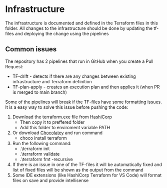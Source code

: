 # Infrastructure
The infrastructure is documented and defined in the Terraform files in this folder.
All changes to the infrastructure should be done by updating the tf-files and deploying the change using the pipelines

## Common issues
The repository has 2 pipelines that run in GitHub when you create a Pull Request:
- TF-drift - detects if there are any changes between existing infrastructure and Terraform definition
- TF-plan-apply - creates an execution plan and then applies it (when PR is merged to main branch)

Some of the pipelines will break if the TF-files have some formatting issues.
It is a easy way to solve this issue before pushing the code:
1. Download the terraform.exe file from [HashiCorp](https://developer.hashicorp.com/terraform/install)
	- Then copy it to preffered folder 
	- Add this folder to enviroment variable PATH 
2. Or download [Chocolatey](https://chocolatey.org/install) and run command
	- choco install terraform
3. Run the following command:
	- .\terraform init
	- .\terraform validate
	- .\terraform fmt -recursive
4. If there is an issue in one of the TF-files it will be automatically fixed and list of fixed files will be shown as the output from the command
5. Some IDE extensions (like HashiCorp Terraform for VS Code) will format files on save and provide intellisense 